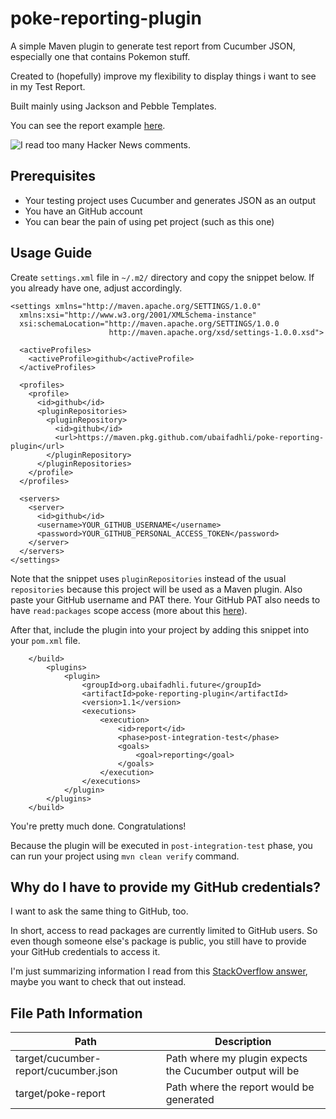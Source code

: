 # poke-reporting-plugin

A simple Maven plugin to generate test report from Cucumber JSON, especially one that contains Pokemon stuff.

Created to (hopefully) improve my flexibility to display things i want to see in my Test Report.

Built mainly using Jackson and Pebble Templates.

You can see the report example [here](https://poke-reporting.bitbucket.io/).

![I read too many Hacker News comments.](https://camo.githubusercontent.com/d8a50bd3d4108524d8155b743764d4c05d41372aa4230978a0054c3b160b51f3/68747470733a2f2f696d672e736869656c64732e696f2f62616467652f646f6c7068696e732d736176652d626c75652e7376673f7374796c653d666c6174)

## Prerequisites
- Your testing project uses Cucumber and generates JSON as an output
- You have an GitHub account
- You can bear the pain of using pet project (such as this one)


## Usage Guide
Create `settings.xml` file in `~/.m2/` directory and copy the snippet below. If you already have one, adjust accordingly. 
```
<settings xmlns="http://maven.apache.org/SETTINGS/1.0.0"
  xmlns:xsi="http://www.w3.org/2001/XMLSchema-instance"
  xsi:schemaLocation="http://maven.apache.org/SETTINGS/1.0.0
                      http://maven.apache.org/xsd/settings-1.0.0.xsd">

  <activeProfiles>
    <activeProfile>github</activeProfile>
  </activeProfiles>

  <profiles>
    <profile>
      <id>github</id>
      <pluginRepositories>
        <pluginRepository>
          <id>github</id>
          <url>https://maven.pkg.github.com/ubaifadhli/poke-reporting-plugin</url>
        </pluginRepository>
      </pluginRepositories>
    </profile>
  </profiles>

  <servers>
    <server>
      <id>github</id>
      <username>YOUR_GITHUB_USERNAME</username>
      <password>YOUR_GITHUB_PERSONAL_ACCESS_TOKEN</password>
    </server>
  </servers>
</settings>
```
Note that the snippet uses `pluginRepositories` instead of the usual `repositories` because this project will be used as a Maven plugin.
Also paste your GitHub username and PAT there. Your GitHub PAT also needs to have `read:packages` scope access (more about this [here](https://docs.github.com/en/packages/learn-github-packages/about-permissions-for-github-packages#about-scopes-and-permissions-for-package-registries)). 

After that, include the plugin into your project by adding this snippet into your `pom.xml` file.
```
    </build>
        <plugins>
            <plugin>
                <groupId>org.ubaifadhli.future</groupId>
                <artifactId>poke-reporting-plugin</artifactId>
                <version>1.1</version>
                <executions>
                    <execution>
                        <id>report</id>
                        <phase>post-integration-test</phase>
                        <goals>
                            <goal>reporting</goal>
                        </goals>
                    </execution>
                </executions>
            </plugin>
        </plugins>
    </build>
```

You're pretty much done. Congratulations!

Because the plugin will be executed in `post-integration-test` phase, you can run your project using `mvn clean verify` command.

## Why do I have to provide my GitHub credentials?
I want to ask the same thing to GitHub, too. 

In short, access to read packages are currently limited to GitHub users. So even though someone else's package is public, you still have to provide your GitHub credentials to access it.

I'm just summarizing information I read from this [StackOverflow answer](https://stackoverflow.com/a/67776304), maybe you want to check that out instead.

## File Path Information
| Path | Description | 
| ----------- | ----------- |
| target/cucumber-report/cucumber.json | Path where my plugin expects the Cucumber output will be |
| target/poke-report | Path where the report would be generated |

